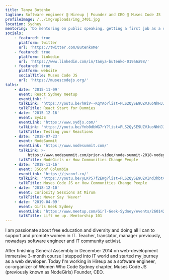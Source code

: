 ```yaml
---
title: Tanya Butenko
tagline: Software engineer @ Hireup | Founder and CEO @ Muses Code JS
profileImage: /../img/uploads/img_3401.jpg
location: Sydney
mentoring: 'Do mentoring on public speaking, getting a first job as a software engineer.'
socials:
    - featured: true
      platform: twitter
      url: 'https://twitter.com/ButenkoMe'
    - featured: true
      platform: linkedin
      url: 'https://www.linkedin.com/in/tanya-butenko-019a6a98/'
    - featured: true
      platform: website
      socialTitle: Muses Code JS
      url: 'https://musescodejs.org/'
talks:
    - date: '2015-11-09'
      event: React Sydney meetup
      eventLink: ''
      talkLink: 'https://youtu.be/hWiV--KqYAo?list=PLS2QySE9UZVJuoNhHJJ9YuCEOd3p8n0CT'
      talkTitle: React Start for Dummies
    - date: '2015-12-16'
      event: SydJS
      eventLink: 'https://www.sydjs.com/'
      talkLink: 'https://youtu.be/Ynb0dbWG7rY?list=PLS2QySE9UZVJuoNhHJJ9YuCEOd3p8n0CT'
      talkTitle: Testing your Reactions
    - date: '2018-07-23'
      event: NodeSummit
      eventLink: 'https://www.nodesummit.com/'
      talkLink: >-
          https://www.nodesummit.com/prior-video/node-summit-2018-nodegirls-or-how-communities-change-people-tanya-butenko/
      talkTitle: NodeGirls or How Communities Change People
    - date: '2018-11-16'
      event: JSConf Columbia
      eventLink: 'https://jsconf.co/'
      talkLink: 'https://youtu.be/yLKP57f2EWg?list=PLS2QySE9UZVInd3hbtvY95DmdbgGfcefA'
      talkTitle: Muses Code JS or How Communities Change People
    - date: '2018-12-10'
      event: Curiosity Sessions at Mirum
      talkTitle: Never Say 'Never'
    - date: '2019-04-09'
      event: Girls Geek Sydney
      eventLink: 'https://www.meetup.com/Girl-Geek-Sydney/events/260142686/'
      talkTitle: Lift me up. Mentorship 101
---
```


I am passionate about free education and diversity and doing all I can to support and promote women in IT. Teacher, translator, manager previously, nowadays software engineer and IT community activist.

After finishing General Assembly in December 2014 on web-development immersive 3-month course I stepped into IT world and started my journey as a web developer. Today I'm working in Hireup as a software engineer, co-organizer of Women Who Code Sydney chapter, Muses Code JS (previously known as NodeGirls) Founder, CEO.
